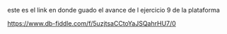 este es el link en donde guado el avance de l ejercicio 9 de la plataforma

https://www.db-fiddle.com/f/5uzjtsaCCtoYaJSQahrHU7/0
